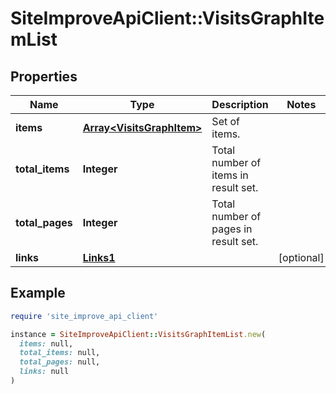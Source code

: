 # SiteImproveApiClient::VisitsGraphItemList

## Properties

| Name | Type | Description | Notes |
| ---- | ---- | ----------- | ----- |
| **items** | [**Array&lt;VisitsGraphItem&gt;**](VisitsGraphItem.md) | Set of items. |  |
| **total_items** | **Integer** | Total number of items in result set. |  |
| **total_pages** | **Integer** | Total number of pages in result set. |  |
| **links** | [**Links1**](Links1.md) |  | [optional] |

## Example

```ruby
require 'site_improve_api_client'

instance = SiteImproveApiClient::VisitsGraphItemList.new(
  items: null,
  total_items: null,
  total_pages: null,
  links: null
)
```

